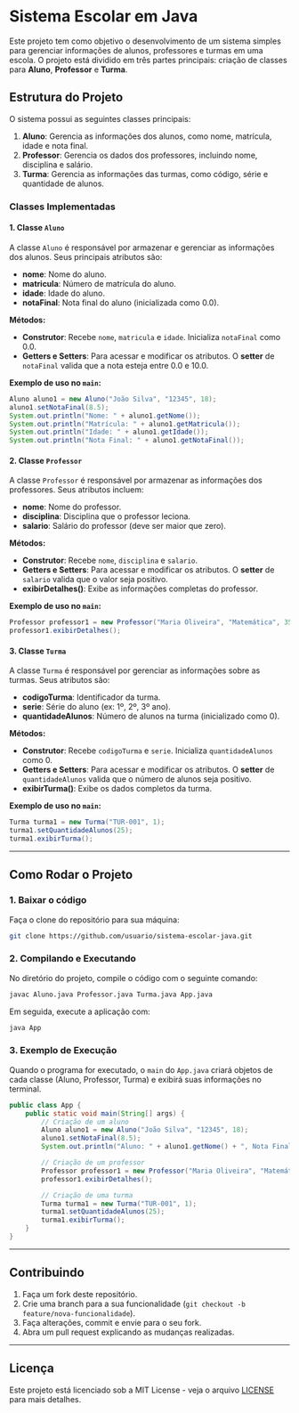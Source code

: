 # Sistema Escolar em Java

Este projeto tem como objetivo o desenvolvimento de um sistema simples para gerenciar informações de alunos, professores e turmas em uma escola. O projeto está dividido em três partes principais: criação de classes para **Aluno**, **Professor** e **Turma**.

## Estrutura do Projeto

O sistema possui as seguintes classes principais:

1. **Aluno**: Gerencia as informações dos alunos, como nome, matrícula, idade e nota final.
2. **Professor**: Gerencia os dados dos professores, incluindo nome, disciplina e salário.
3. **Turma**: Gerencia as informações das turmas, como código, série e quantidade de alunos.

### Classes Implementadas

#### **1. Classe `Aluno`**

A classe `Aluno` é responsável por armazenar e gerenciar as informações dos alunos. Seus principais atributos são:

* **nome**: Nome do aluno.
* **matricula**: Número de matrícula do aluno.
* **idade**: Idade do aluno.
* **notaFinal**: Nota final do aluno (inicializada como 0.0).

**Métodos:**

* **Construtor**: Recebe `nome`, `matricula` e `idade`. Inicializa `notaFinal` como 0.0.
* **Getters e Setters**: Para acessar e modificar os atributos. O **setter** de `notaFinal` valida que a nota esteja entre 0.0 e 10.0.

**Exemplo de uso no `main`:**

```java
Aluno aluno1 = new Aluno("João Silva", "12345", 18);
aluno1.setNotaFinal(8.5);
System.out.println("Nome: " + aluno1.getNome());
System.out.println("Matrícula: " + aluno1.getMatricula());
System.out.println("Idade: " + aluno1.getIdade());
System.out.println("Nota Final: " + aluno1.getNotaFinal());
```

#### **2. Classe `Professor`**

A classe `Professor` é responsável por armazenar as informações dos professores. Seus atributos incluem:

* **nome**: Nome do professor.
* **disciplina**: Disciplina que o professor leciona.
* **salario**: Salário do professor (deve ser maior que zero).

**Métodos:**

* **Construtor**: Recebe `nome`, `disciplina` e `salario`.
* **Getters e Setters**: Para acessar e modificar os atributos. O **setter** de `salario` valida que o valor seja positivo.
* **exibirDetalhes()**: Exibe as informações completas do professor.

**Exemplo de uso no `main`:**

```java
Professor professor1 = new Professor("Maria Oliveira", "Matemática", 3500.0);
professor1.exibirDetalhes();
```

#### **3. Classe `Turma`**

A classe `Turma` é responsável por gerenciar as informações sobre as turmas. Seus atributos são:

* **codigoTurma**: Identificador da turma.
* **serie**: Série do aluno (ex: 1º, 2º, 3º ano).
* **quantidadeAlunos**: Número de alunos na turma (inicializado como 0).

**Métodos:**

* **Construtor**: Recebe `codigoTurma` e `serie`. Inicializa `quantidadeAlunos` como 0.
* **Getters e Setters**: Para acessar e modificar os atributos. O **setter** de `quantidadeAlunos` valida que o número de alunos seja positivo.
* **exibirTurma()**: Exibe os dados completos da turma.

**Exemplo de uso no `main`:**

```java
Turma turma1 = new Turma("TUR-001", 1);
turma1.setQuantidadeAlunos(25);
turma1.exibirTurma();
```

---

## Como Rodar o Projeto

### 1. Baixar o código

Faça o clone do repositório para sua máquina:

```bash
git clone https://github.com/usuario/sistema-escolar-java.git
```

### 2. Compilando e Executando

No diretório do projeto, compile o código com o seguinte comando:

```bash
javac Aluno.java Professor.java Turma.java App.java
```

Em seguida, execute a aplicação com:

```bash
java App
```

### 3. Exemplo de Execução

Quando o programa for executado, o `main` do `App.java` criará objetos de cada classe (Aluno, Professor, Turma) e exibirá suas informações no terminal.

```java
public class App {
    public static void main(String[] args) {
        // Criação de um aluno
        Aluno aluno1 = new Aluno("João Silva", "12345", 18);
        aluno1.setNotaFinal(8.5);
        System.out.println("Aluno: " + aluno1.getNome() + ", Nota Final: " + aluno1.getNotaFinal());

        // Criação de um professor
        Professor professor1 = new Professor("Maria Oliveira", "Matemática", 3500.0);
        professor1.exibirDetalhes();

        // Criação de uma turma
        Turma turma1 = new Turma("TUR-001", 1);
        turma1.setQuantidadeAlunos(25);
        turma1.exibirTurma();
    }
}
```

---

## Contribuindo

1. Faça um fork deste repositório.
2. Crie uma branch para a sua funcionalidade (`git checkout -b feature/nova-funcionalidade`).
3. Faça alterações, commit e envie para o seu fork.
4. Abra um pull request explicando as mudanças realizadas.

---

## Licença

Este projeto está licenciado sob a MIT License - veja o arquivo [LICENSE](LICENSE) para mais detalhes.
